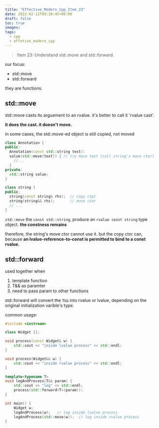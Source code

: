 ```yaml
---
title: "Effective_Modern_Cpp_Item_23"
date: 2022-02-11T09:38:45+08:00
draft: false
toc: true
images:
tags: 
  - cpp
  - effetive_modern_cpp
---
```


> Item 23: Understand std::move and std::forward.

our focus: 
- std::move
- std::forward

they are functions.  

## std::move
std::move casts its arguement to an rvalue. it's better to call it 'rvalue cast'.  

__it does the cast. it doesn't move.__

in some cases, the std::move-ed object is still copied, not moved

```cpp
class Annotation {
public:
  Annotation(const std::string text): 
  value(std::move(text)) { // try move text (call string's move ctor)
    //...
  }
private:
  std::string value;
}

class string {
public:
  string(const string& rhs);  // copy ctpr
  string(string&& rhs);       // move ctor
  // ...
}
```

`std::move` the `const std::string`, produce an `rvalue const string` type object. __the constness remains__

therefore, the string's move ctor cannot use it. but the copy ctor can, because __an lvalue-reference-to-const is permitted to bind to a const rvalue.__

## std::forward

used together when
1. template function
2. T&& as paramter
3. need to pass param to other functions

std::forward will convert the `T&&` into rvalue or lvalue, depending on the original initialization varible's type.

common usage: 

```cpp
#include <iostream>

class Widget {};

void process(const Widget& w) {
    std::cout << "inside lvalue process" << std::endl;
}

void process(Widget&& w) {
    std::cout << "inside rvalue process" << std::endl;
}

template<typename T>
void logAndProcess(T&& param) {
    std::cout << "log" << std::endl;
    process(std::forward<T>(param));
}

int main() {
    Widget w;
    logAndProcess(w);   // log inside lvalue process
    logAndProcess(std::move(w));  // log inside rvalue process
}
```
